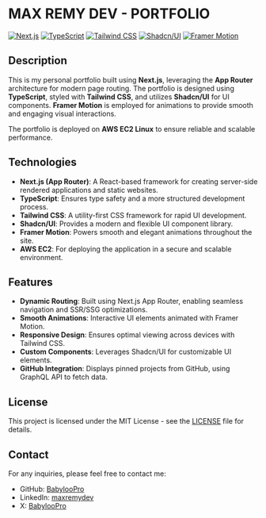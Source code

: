 # MAX REMY DEV - PORTFOLIO

[![Next.js](https://img.shields.io/badge/Next.js-14.2.13-blue)](https://nextjs.org/)
[![TypeScript](https://img.shields.io/badge/TypeScript-5.x-blue)](https://www.typescriptlang.org/)
[![Tailwind CSS](https://img.shields.io/badge/Tailwind%20CSS-v3.4.1-06B6D4)](https://tailwindcss.com/)
[![Shadcn/UI](https://img.shields.io/badge/Shadcn/UI-v1.x-orange)](https://shadcn.dev/)
[![Framer Motion](https://img.shields.io/badge/Framer%20Motion-v11.5.6-pink)](https://www.framer.com/motion/)

## Description

This is my personal portfolio built using **Next.js**, leveraging the **App Router** architecture for modern page routing. The portfolio is designed using **TypeScript**, styled with **Tailwind CSS**, and utilizes **Shadcn/UI** for UI components. **Framer Motion** is employed for animations to provide smooth and engaging visual interactions.

The portfolio is deployed on **AWS EC2 Linux** to ensure reliable and scalable performance.

## Technologies

-   **Next.js (App Router)**: A React-based framework for creating server-side rendered applications and static websites.
-   **TypeScript**: Ensures type safety and a more structured development process.
-   **Tailwind CSS**: A utility-first CSS framework for rapid UI development.
-   **Shadcn/UI**: Provides a modern and flexible UI component library.
-   **Framer Motion**: Powers smooth and elegant animations throughout the site.
-   **AWS EC2**: For deploying the application in a secure and scalable environment.

## Features

-   **Dynamic Routing**: Built using Next.js App Router, enabling seamless navigation and SSR/SSG optimizations.
-   **Smooth Animations**: Interactive UI elements animated with Framer Motion.
-   **Responsive Design**: Ensures optimal viewing across devices with Tailwind CSS.
-   **Custom Components**: Leverages Shadcn/UI for customizable UI elements.
-   **GitHub Integration**: Displays pinned projects from GitHub, using GraphQL API to fetch data.

## License

This project is licensed under the MIT License - see the [LICENSE](LICENSE) file for details.

## Contact

For any inquiries, please feel free to contact me:

-   GitHub: [BabylooPro](https://github.com/BabylooPro)
-   LinkedIn: [maxremydev](https://www.linkedin.com/in/maxremydev/)
-   X: [BabylooPro](https://x.com/babyloopro)
